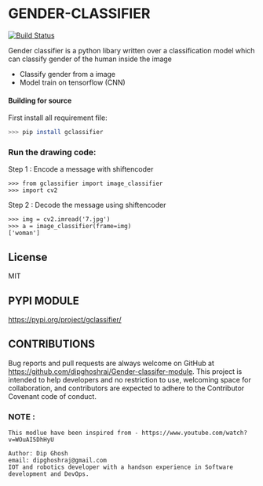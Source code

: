 # GENDER-CLASSIFIER
[![Build Status](https://travis-ci.org/joemccann/dillinger.svg?branch=master)](https://travis-ci.org/joemccann/dillinger)

Gender classifier is a python libary written over a classification model which can classify gender of the human inside the image
  - Classify gender from a image
  - Model train on tensorflow (CNN)


#### Building for source
First install all requirement file:
```sh
>>> pip install gclassifier
```
 

### Run the drawing code:

Step 1 :  Encode a message with shiftencoder
```
>>> from gclassifier import image_classifier
>>> import cv2
```
Step 2 :  Decode the message using shiftencoder
```
>>> img = cv2.imread('7.jpg')
>>> a = image_classifier(frame=img)
['woman']
```

License
----
MIT

PYPI MODULE
----------------
https://pypi.org/project/gclassifier/

CONTRIBUTIONS
----------------
Bug reports and pull requests are always welcome on GitHub at https://github.com/dipghoshraj/Gender-classifer-module. This project is intended to help developers and no restriction to use, welcoming space for collaboration, and contributors are expected to adhere to the Contributor Covenant code of conduct.


### NOTE :
```
This modlue have been inspired from - https://www.youtube.com/watch?v=WOuAI5DhHyU

Author: Dip Ghosh
email: dipghoshraj@gmail.com
IOT and robotics developer with a handson experience in Software development and DevOps.
```


<!-- **Free Software, Yeah it's true!** -->
